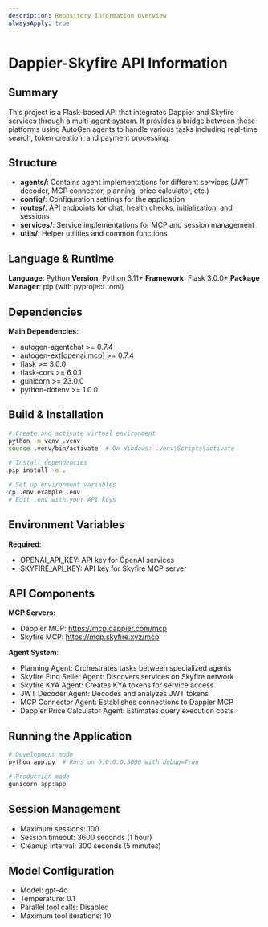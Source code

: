 ```yaml
---
description: Repository Information Overview
alwaysApply: true
---
```


# Dappier-Skyfire API Information

## Summary
This project is a Flask-based API that integrates Dappier and Skyfire services through a multi-agent system. It provides a bridge between these platforms using AutoGen agents to handle various tasks including real-time search, token creation, and payment processing.

## Structure
- **agents/**: Contains agent implementations for different services (JWT decoder, MCP connector, planning, price calculator, etc.)
- **config/**: Configuration settings for the application
- **routes/**: API endpoints for chat, health checks, initialization, and sessions
- **services/**: Service implementations for MCP and session management
- **utils/**: Helper utilities and common functions

## Language & Runtime
**Language**: Python
**Version**: Python 3.11+
**Framework**: Flask 3.0.0+
**Package Manager**: pip (with pyproject.toml)

## Dependencies
**Main Dependencies**:
- autogen-agentchat >= 0.7.4
- autogen-ext[openai,mcp] >= 0.7.4
- flask >= 3.0.0
- flask-cors >= 6.0.1
- gunicorn >= 23.0.0
- python-dotenv >= 1.0.0

## Build & Installation
```bash
# Create and activate virtual environment
python -m venv .venv
source .venv/bin/activate  # On Windows: .venv\Scripts\activate

# Install dependencies
pip install -e .

# Set up environment variables
cp .env.example .env
# Edit .env with your API keys
```

## Environment Variables
**Required**:
- OPENAI_API_KEY: API key for OpenAI services
- SKYFIRE_API_KEY: API key for Skyfire MCP server

## API Components
**MCP Servers**:
- Dappier MCP: https://mcp.dappier.com/mcp
- Skyfire MCP: https://mcp.skyfire.xyz/mcp

**Agent System**:
- Planning Agent: Orchestrates tasks between specialized agents
- Skyfire Find Seller Agent: Discovers services on Skyfire network
- Skyfire KYA Agent: Creates KYA tokens for service access
- JWT Decoder Agent: Decodes and analyzes JWT tokens
- MCP Connector Agent: Establishes connections to Dappier MCP
- Dappier Price Calculator Agent: Estimates query execution costs

## Running the Application
```bash
# Development mode
python app.py  # Runs on 0.0.0.0:5000 with debug=True

# Production mode
gunicorn app:app
```

## Session Management
- Maximum sessions: 100
- Session timeout: 3600 seconds (1 hour)
- Cleanup interval: 300 seconds (5 minutes)

## Model Configuration
- Model: gpt-4o
- Temperature: 0.1
- Parallel tool calls: Disabled
- Maximum tool iterations: 10